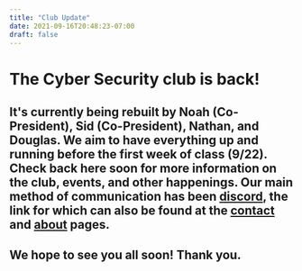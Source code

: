 ```yaml
---
title: "Club Update"
date: 2021-09-16T20:48:23-07:00
draft: false
---
```


# The Cyber Security club is back! 
## It's currently being rebuilt by Noah (Co-President), Sid (Co-President), Nathan, and Douglas. We aim to have everything up and running before the first week of class (9/22). Check back here soon for more information on the club, events, and other happenings. Our main method of communication has been [discord](https://wwu2.sharepoint.com/sites/WWUCyberComp/SitePages/Join-the-Western-Washington-Cyber-Security-Club-Discord-Server!.aspx), the link for which can also be found at the [contact](https://wwucyber.com/contact/) and [about](https://wwucyber.com/about) pages. 
## We hope to see you all soon! Thank you.